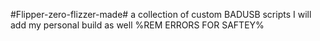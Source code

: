 #Flipper-zero-flizzer-made#
a collection of custom BADUSB scripts I 
will add my personal build as well
%REM ERRORS FOR SAFTEY%
